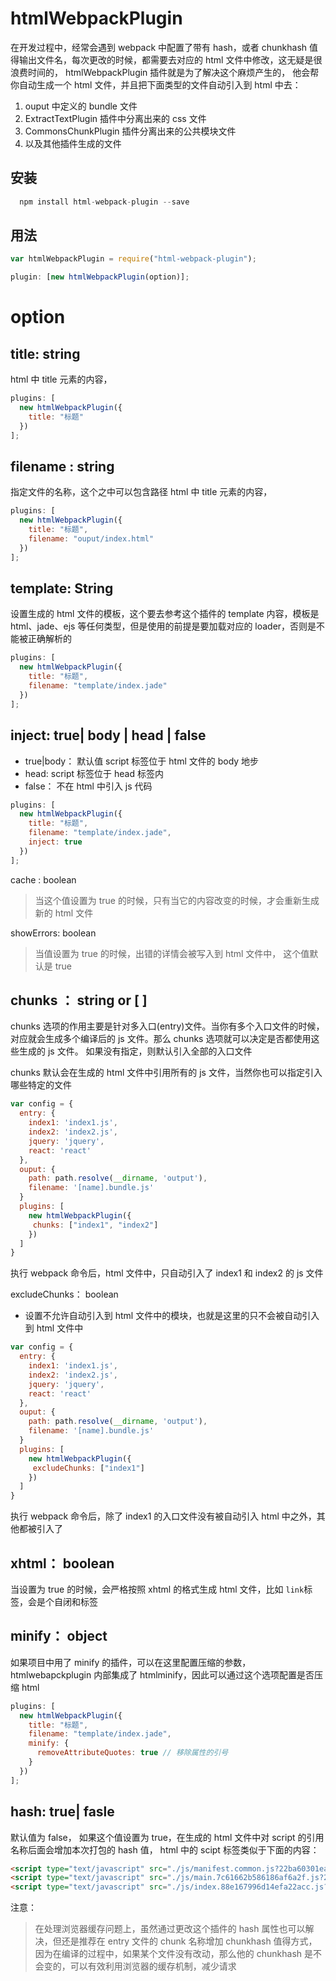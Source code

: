 # htmlWebpackPlugin

在开发过程中，经常会遇到 webpack 中配置了带有 hash，或者 chunkhash 值得输出文件名，每次更改的时候，都需要去对应的 html 文件中修改，这无疑是很浪费时间的， htmlWebpackPlugin 插件就是为了解决这个麻烦产生的， 他会帮你自动生成一个 html 文件，并且把下面类型的文件自动引入到 html 中去：

1.  ouput 中定义的 bundle 文件
2.  ExtractTextPlugin 插件中分离出来的 css 文件
3.  CommonsChunkPlugin 插件分离出来的公共模块文件
4.  以及其他插件生成的文件

## 安装

```js
  npm install html-webpack-plugin --save
```

## 用法

```js
var htmlWebpackPlugin = require("html-webpack-plugin");

plugin: [new htmlWebpackPlugin(option)];
```

# option

## title: string

html 中 title 元素的内容，

```js
plugins: [
  new htmlWebpackPlugin({
    title: "标题"
  })
];
```

## filename : string

指定文件的名称，这个之中可以包含路径
html 中 title 元素的内容，

```js
plugins: [
  new htmlWebpackPlugin({
    title: "标题",
    filename: "ouput/index.html"
  })
];
```

## template: String

设置生成的 html 文件的模板，这个要去参考这个插件的 template 内容，模板是 html、jade、ejs 等任何类型，但是使用的前提是要加载对应的 loader，否则是不能被正确解析的

```js
plugins: [
  new htmlWebpackPlugin({
    title: "标题",
    filename: "template/index.jade"
  })
];
```

## inject: true| body | head | false

* true|body： 默认值 script 标签位于 html 文件的 body 地步
* head: script 标签位于 head 标签内
* false： 不在 html 中引入 js 代码

```js
plugins: [
  new htmlWebpackPlugin({
    title: "标题",
    filename: "template/index.jade",
    inject: true
  })
];
```

cache : boolean

> 当这个值设置为 true 的时候，只有当它的内容改变的时候，才会重新生成新的 html 文件

showErrors: boolean

> 当值设置为 true 的时候，出错的详情会被写入到 html 文件中， 这个值默认是 true

## chunks ： string or [ ]

chunks 选项的作用主要是针对多入口(entry)文件。当你有多个入口文件的时候，对应就会生成多个编译后的 js 文件。那么 chunks 选项就可以决定是否都使用这些生成的 js 文件。 如果没有指定，则默认引入全部的入口文件

chunks 默认会在生成的 html 文件中引用所有的 js 文件，当然你也可以指定引入哪些特定的文件

```js
var config = {
  entry: {
    index1: 'index1.js',
    index2: 'index2.js',
    jquery: 'jquery',
    react: 'react'
  },
  ouput: {
    path: path.resolve(__dirname, 'output'),
    filename: '[name].bundle.js'
  }
  plugins: [
    new htmlWebpackPlugin({
     chunks: ["index1", "index2"]
    })
  ]
}
```

执行 webpack 命令后，html 文件中，只自动引入了 index1 和 index2 的 js 文件

excludeChunks： boolean

* 设置不允许自动引入到 html 文件中的模块，也就是这里的只不会被自动引入到 html 文件中

```js
var config = {
  entry: {
    index1: 'index1.js',
    index2: 'index2.js',
    jquery: 'jquery',
    react: 'react'
  },
  ouput: {
    path: path.resolve(__dirname, 'output'),
    filename: '[name].bundle.js'
  }
  plugins: [
    new htmlWebpackPlugin({
     excludeChunks: ["index1"]
    })
  ]
}
```

执行 webpack 命令后，除了 index1 的入口文件没有被自动引入 html 中之外，其他都被引入了

## xhtml： boolean

当设置为 true 的时候，会严格按照 xhtml 的格式生成 html 文件，比如 `link`标签，会是个自闭和标签

## minify： object

如果项目中用了 minify 的插件，可以在这里配置压缩的参数，htmlwebapckplugin 内部集成了 htmlminify，因此可以通过这个选项配置是否压缩 html

```js
plugins: [
  new htmlWebpackPlugin({
    title: "标题",
    filename: "template/index.jade",
    minify: {
      removeAttributeQuotes: true // 移除属性的引号
    }
  })
];
```

## hash: true| fasle

默认值为 false， 如果这个值设置为 true，在生成的 html 文件中对 script 的引用名称后面会增加本次打包的 hash 值， html 中的 scipt 标签类似于下面的内容：

```html
<script type="text/javascript" src="./js/manifest.common.js?22ba60301ea865295bf7"></script>
<script type="text/javascript" src="./js/main.7c61662b586186af6a2f.js?22ba60301ea865295bf7"></script>
<script type="text/javascript" src="./js/index.88e167996d14efa22acc.js?22ba60301ea865295bf7"></script>
```

注意：

> 在处理浏览器缓存问题上，虽然通过更改这个插件的 hash 属性也可以解决，但还是推荐在 entry 文件的 chunk 名称增加 chunkhash 值得方式，因为在编译的过程中，如果某个文件没有改动，那么他的 chunkhash 是不会变的，可以有效利用浏览器的缓存机制，减少请求
